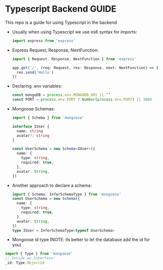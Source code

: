 # Typescript Backend GUIDE

This repo is a guide for using Typescript in the backend

- Usually when using Typescript we use es6 syntax for imports:

  ```typescript
  import express from 'express'
  ```

- Express Request, Response, NextFunction:

  ```typescript
  import { Request, Response, NextFunction } from 'express'

  app.get('/', (req: Request, res: Response, next: NextFunction) => {
    res.send('Hello')
  })
  ```

- Declaring .env variables:

  ```typescript
  const mongoDB = process.env.MONGODB_URI || ‘’
  const PORT = process.env.PORT ? Number(process.env.PORT) || 3000
  ```

- Mongoose Schemas:

  ```typescript
  import { Schema } from 'mongoose'

  interface IUser {
    name: string
    avatar?: string
  }

  const UserSchema = new Schema<IUser>({
    name: {
      type: string,
      required: true,
    },
    avatar: String,
  })
  ```

- Another approach to declare a schema:

  ```typescript
  import { Schema, InferSchemaType } from 'mongoose'
  const UserSchema = new Schema({
    name: {
      type: string,
      required: true,
    },
    avatar: String,
  })
  type IUser = InferSchemaType<typeof UserSchema>
  ```

- Mongoose id type (NOTE: its better to let the database add the id for you)

```typescript
import { Type } from 'mongoose'
// Inside an Interface:
_id: Type.ObjectId
```
